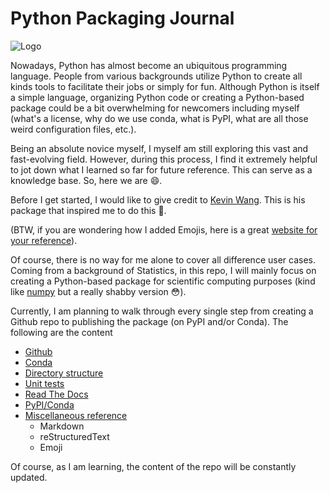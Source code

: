 # Python Packaging Journal

![Logo](/assets/logo.png)

Nowadays, Python has almost become an ubiquitous programming language. People from various 
backgrounds utilize Python to create all kinds tools to facilitate their jobs or simply for fun. Although Python is itself a simple language, organizing Python code or creating a Python-based package could be a bit overwhelming for newcomers including myself (what's a license, why do we use conda, what is PyPI, what are all those weird configuration files, etc.). 

Being an absolute novice myself, I myself am still exploring this vast and fast-evolving field. However, during this process, I find it extremely helpful to jot down what I learned so far for future reference. This can serve as a knowledge base. So, here we are :smile:. 

Before I get started, I would like to give credit to [Kevin Wang](https://github.com/kevin931/PythonTemplate). This is his package that inspired me to do this :clap:.

(BTW, if you are wondering how I added Emojis, here is a great [website for your reference](https://www.webfx.com/tools/emoji-cheat-sheet/)).

Of course, there is no way for me alone to cover all difference user cases. Coming from a background of Statistics, in this repo, I will mainly focus on creating a Python-based package for scientific computing purposes (kind like [numpy](https://numpy.org/) but a really shabby version :flushed:).

Currently, I am planning to walk through every single step from creating a Github repo to publishing the package (on PyPI and/or Conda). The following are the content

- [Github](www.google.com)
- [Conda](www.google.com)
- [Directory structure](www.google.com)
- [Unit tests](www.google.com)
- [Read The Docs](www.google.com)
- [PyPI/Conda](www.google.com)
- [Miscellaneous reference](www.google.com) 
    - Markdown
    - reStructuredText
    - Emoji

Of course, as I am learning, the content of the repo will be constantly updated. 


<!-- 
# Conda Environment 
I use conda to create the environment. Commonly used codes are 
To create a new environment from scratch

```shell
conda create --name PythonPackageTemplate python=3.7
```

To activate an environment

```shell
conda activate PythonPackageTemplate 
```

To export an environment 

```shell
conda env export | grep -v "^prefix: " > python_package_template_environment.yml
```
The ``| grep -v "^prefix: "`` can be ignored if you do not mind other people knowing your default install path. 

To create an environment from a ``.yml`` file

```shell
conda env create -f python_package_template_environment.yml
```
You can specify the Python version if you want (the envirnment is Python 3.7)



# Online documentation 
Register your free account on Read the docs, and follow their tutorial. 

```shell
conda install sphinx=5.0.2
```

# Unit test

```shell
conda install pytest=7.1.2
```

```shell
cd ./PythonPackageTemplate
mkdir tests
```


# Packaging (dependencies)




<b> This will be updated rather frequently. The steps, in the future, will probably be moved to another place</b>
# Creation process 
## Step 1: Create a new repo 
Well..., this is pretty self-explainatory. I used the MIT license. For a quick answer to the difference between MIT and BSD liceses, see [here](https://opensource.stackexchange.com/questions/217/what-are-the-essential-differences-between-the-bsd-and-mit-licences). For the .gitignore file, I used [gitignore.io](https://www.toptal.com/developers/gitignore/) and added a few of local files such as .DS_Store (Mac Desktop file) .idea (PyCharm related), .vscode (VS code related). Under the Settings tag, toggle on the Template repository to make this repo a template. Finally, clone the repo to your local machine. 

A side note, if editing .md files locally on Mac, [MacDown](https://macdown.uranusjr.com/) is quite handy.

## Step 2: Documentation
알아요ㅜㅜ Writing documentation is extremely cumbersome. But it is vital for package development. Currently, I am using [Read the Docs](https://docs.readthedocs.io/en/stable/index.html). I am also exploring [GitHub Custom Domain](https://docs.github.com/en/pages/configuring-a-custom-domain-for-your-github-pages-site). 

For [Read the Docs](https://docs.readthedocs.io/en/stable/index.html), follow their [tutorial](https://docs.readthedocs.io/en/stable/tutorial/index.html), and import this repo to Read the Docs.

I would like to use [Sphinx](https://www.sphinx-doc.org/en/master/index.html) to manage future online documentation. You can follow their tutorial. Or [this tutorial](https://docs.readthedocs.io/en/stable/intro/getting-started-with-sphinx.html). 

<b>
However, before you dive into all the pip install. We need to build our environment first to manage the dependencies. It might not matter that much at this point for this repo. But it is important for almost all Python-based packages. And it's just good habit. 
</b>

We will create an environment for this project, use the following code 

```shell
conda create --name PythonPackageTemplate python=3.7
conda activate PythonPackageTemplate 
```
When prompted, just say "y". Yes, I chose Python 3.7 since I think it's probably the lowest requirment for lots of popular packages. Feel free to change it. Then, you simply follow the tutorial to install sphinx, and to generate files and the docs folder. 
Despite what the tutorial says, I still recommend specifying the version when installing packages. Therefore, we can use 

```shell
conda install sphinx=5.0.2
```


I separated source and build directories. For a brief answer, see [here](https://stackoverflow.com/questions/65829149/what-does-separate-source-and-build-directories-mean)


## Step 3: Unit test and code coverage
I am using ``pytest``. Just in your conda environment, type 

```shell
conda install pytest=7.1.2
```






# How to use this template 
 -->
